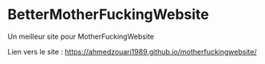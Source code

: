 # BetterMotherFuckingWebsite
Un meilleur site pour MotherFuckingWebsite

Lien vers le site : https://ahmedzouari1989.github.io/motherfuckingwebsite/